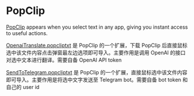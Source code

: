 # PopClip

[PopClip](https://www.popclip.app/) appears when you select text in any app, giving you instant access to useful actions.

[OpenaiTranslate.popcliptxt](https://github.com/zzturn/Miscellaneous/raw/master/PopClip/OpenaiTranslate.popcliptxt) 是 PopClip 的一个扩展，下载 PopClip 后直接鼠标选中该文件内容点击弹窗最左边选项即可导入。主要作用是调用 OpenAI 的接口对选中文本进行翻译。需要自备 OpenAI API token

[SendToTelegram.popcliptxt](https://github.com/zzturn/Miscellaneous/raw/master/PopClip/SendToTelegram.popcliptxt) 是 PopClip 的一个扩展，直接鼠标选中该文件内容即可导入。主要作用是将选中文字发送至 Telegram bot。需要自备 bot token 和 自己的 user id